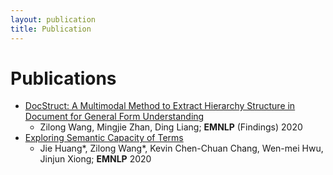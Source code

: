 ```yaml
---
layout: publication
title: Publication
---
```


# Publications

* [DocStruct: A Multimodal Method to Extract Hierarchy Structure in Document for General Form Understanding](https://arxiv.org/pdf/2010.11685)
  * Zilong Wang, Mingjie Zhan, Ding Liang; **EMNLP** (Findings) 2020
* [Exploring Semantic Capacity of Terms](https://arxiv.org/pdf/2010.01898)
  * Jie Huang\*, Zilong Wang\*, Kevin Chen-Chuan Chang, Wen-mei Hwu, Jinjun Xiong; **EMNLP** 2020
